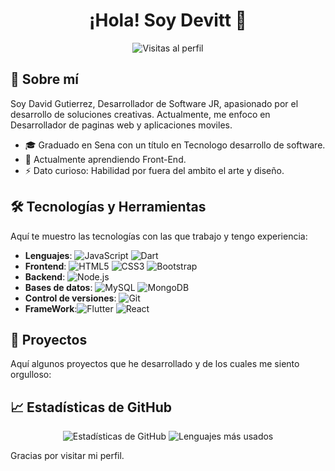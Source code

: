 <h1 align="center">¡Hola! Soy Devitt 👋</h1>

<p align="center">
  <img src="https://komarev.com/ghpvc/?username=PrincxDevitto&color=blue" alt="Visitas al perfil"/>
</p>

## 🌟 Sobre mí

Soy David Gutierrez, Desarrollador de Software JR, apasionado por el desarrollo de soluciones creativas. Actualmente, me enfoco en Desarrollador de paginas web y aplicaciones moviles.

- 🎓 Graduado en Sena con un título en Tecnologo desarrollo de software.
- 🌱 Actualmente aprendiendo Front-End.
- ⚡ Dato curioso: Habilidad por fuera del ambito el arte y diseño.

## 🛠️ Tecnologías y Herramientas

Aquí te muestro las tecnologías con las que trabajo y tengo experiencia:

- **Lenguajes**: ![JavaScript](https://img.shields.io/badge/-JavaScript-F7DF1E?logo=javascript&logoColor=black)  ![Dart](https://img.shields.io/badge/-Dart-0175C2?logo=dart&logoColor=white)
- **Frontend**: ![HTML5](https://img.shields.io/badge/-HTML5-E34F26?logo=html5&logoColor=white) ![CSS3](https://img.shields.io/badge/-CSS3-1572B6?logo=css3&logoColor=white) ![Bootstrap](https://img.shields.io/badge/-Bootstrap-563D7C?logo=bootstrap&logoColor=white) 
- **Backend**: ![Node.js](https://img.shields.io/badge/-Node.js-339933?logo=node.js&logoColor=white) 
- **Bases de datos**: ![MySQL](https://img.shields.io/badge/-MySQL-4479A1?logo=mysql&logoColor=white) ![MongoDB](https://img.shields.io/badge/-MongoDB-47A248?logo=mongodb&logoColor=white)
- **Control de versiones**: ![Git](https://img.shields.io/badge/-Git-F05032?logo=git&logoColor=white)
- **FrameWork**:![Flutter](https://img.shields.io/badge/-Flutter-02569B?logo=flutter&logoColor=white) ![React](https://img.shields.io/badge/-React-61DAFB?logo=react&logoColor=black)

## 🚀 Proyectos

Aquí algunos proyectos que he desarrollado y de los cuales me siento orgulloso:



## 📈 Estadísticas de GitHub

<p align="center">
  <img src="https://github-readme-stats.vercel.app/api?username=PrincxDevitt&show_icons=true&theme=radical" alt="Estadísticas de GitHub"/>
  <img src="https://github-readme-stats.vercel.app/api/top-langs/?username=PrincxDevitt&layout=compact&theme=radical" alt="Lenguajes más usados"/>
</p>



Gracias por visitar mi perfil.
